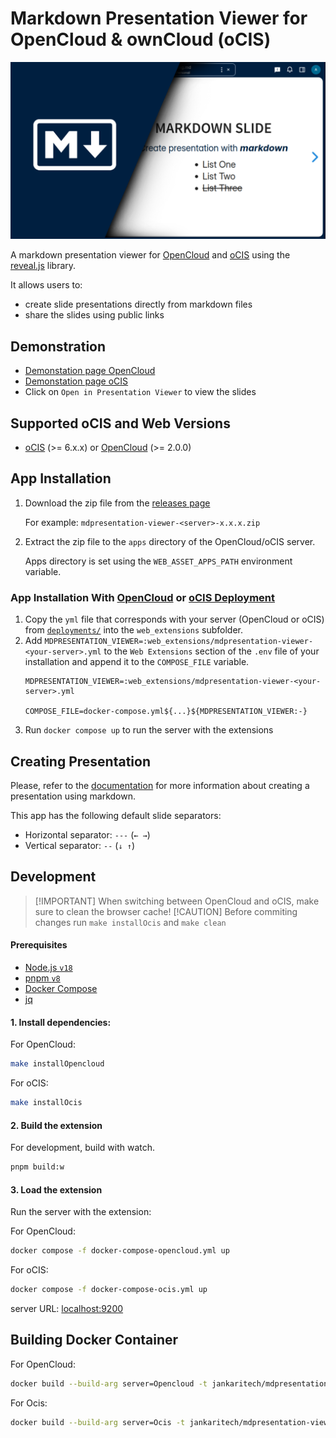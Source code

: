 # Markdown Presentation Viewer for OpenCloud & ownCloud (oCIS)

![cover photo](./images/cover-large.png)

A markdown presentation viewer for [OpenCloud](https://github.com/opencloud-eu/opencloud/) and [oCIS](https://github.com/owncloud/ocis/) using the [reveal.js](https://revealjs.com/) library.

It allows users to:

- create slide presentations directly from markdown files
- share the slides using public links

## Demonstration

- [Demonstation page OpenCloud](https://opencloud.in-nepal.de/files/link/public/PHxkrAlpSRaqNNK)
- [Demonstation page oCIS](https://ocis.in-nepal.de/files/link/public/phDIUqntYOMSfcE)
- Click on `Open in Presentation Viewer` to view the slides

## Supported oCIS and Web Versions

- [oCIS](https://github.com/owncloud/ocis) (>= 6.x.x) or [OpenCloud](https://github.com/opencloud-eu/opencloud/) (>= 2.0.0)

## App Installation

1. Download the zip file from the [releases page](https://github.com/JankariTech/web-app-presentation-viewer/releases)

   For example: `mdpresentation-viewer-<server>-x.x.x.zip`

2. Extract the zip file to the `apps` directory of the OpenCloud/oCIS server.

   Apps directory is set using the `WEB_ASSET_APPS_PATH` environment variable.

### App Installation With [OpenCloud](https://github.com/opencloud-eu/opencloud/tree/main/deployments/examples/opencloud_full) or [oCIS Deployment](https://github.com/owncloud/ocis/tree/master/deployments/examples/ocis_full)

1. Copy the `yml` file that corresponds with your server (OpenCloud or oCIS) from [`deployments/`](./deployments/) into the `web_extensions`
subfolder.
2. Add `MDPRESENTATION_VIEWER=:web_extensions/mdpresentation-viewer-<your-server>.yml` to the `Web Extensions` section of the `.env` file of your installation and append it to the `COMPOSE_FILE` variable.
    ```env
    MDPRESENTATION_VIEWER=:web_extensions/mdpresentation-viewer-<your-server>.yml
    
    COMPOSE_FILE=docker-compose.yml${...}${MDPRESENTATION_VIEWER:-}
    ```
3. Run `docker compose up` to run the server with the extensions

## Creating Presentation

Please, refer to the [documentation](https://revealjs.com/markdown/) for more information about creating a presentation using markdown.

This app has the following default slide separators:

- Horizontal separator: `---` (`← →`)
- Vertical separator: `--` (`↓ ↑`)

## Development

> [!IMPORTANT] When switching between OpenCloud and oCIS, make sure to clean the browser cache!
> [!CAUTION] Before commiting changes run `make installOcis` and `make clean`

#### Prerequisites

- [Node.js `v18`](https://nodejs.org/en/)
- [pnpm `v8`](https://pnpm.io/)
- [Docker Compose](https://docs.docker.com/compose/)
- [jq](https://jqlang.org/)

#### 1. Install dependencies:

For OpenCloud:
```bash
make installOpencloud
```

For oCIS:
```bash
make installOcis
```

#### 2. Build the extension

For development, build with watch.

```bash
pnpm build:w
```

#### 3. Load the extension

Run the server with the extension:

For OpenCloud:
```bash
docker compose -f docker-compose-opencloud.yml up
```

For oCIS:
```bash
docker compose -f docker-compose-ocis.yml up
```

server URL: [localhost:9200](https://localhost:9200)

## Building Docker Container

For OpenCloud:
```bash
docker build --build-arg server=Opencloud -t jankaritech/mdpresentation-viewer-opencloud:<version> .
```


For Ocis:
```bash
docker build --build-arg server=Ocis -t jankaritech/mdpresentation-viewer-ocis:<version> .
```
